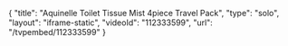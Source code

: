 {
    "title": "Aquinelle Toilet Tissue Mist 4piece Travel Pack",
    "type": "solo",
    "layout": "iframe-static",
    "videoId": "112333599",
    "url": "\/tvpembed\/112333599"
}